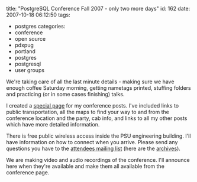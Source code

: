 title: "PostgreSQL Conference Fall 2007 - only two more days"
id: 162
date: 2007-10-18 06:12:50
tags: 
- postgres
categories: 
- conference
- open source
- pdxpug
- portland
- postgres
- postgresql
- user groups

We're taking care of all the last minute details - making sure we have enough coffee Saturday morning, getting nametags printed, stuffing folders and practicing (or in some cases finishing) talks.  

I created a [special page](http://www.chesnok.com/daily/postgresql-conference-fall-2007/) for my conference posts. I've included links to public transportation, all the maps to find your way to and from the conference location and the party, cab info, and links to all my other posts which have more detailed information. 

There is free public wireless access inside the PSU engineering building.  I'll have information on how to connect when you arrive. Please send any questions you have to the [attendees mailing list](http://www.postgresqlconference.org/mailman/listinfo/attendees) (here are the [archives](http://www.postgresqlconference.org/pipermail/attendees/)). 

We are making video and audio recordings of the conference. I'll announce here when they're available and make them all available from the conference page.
